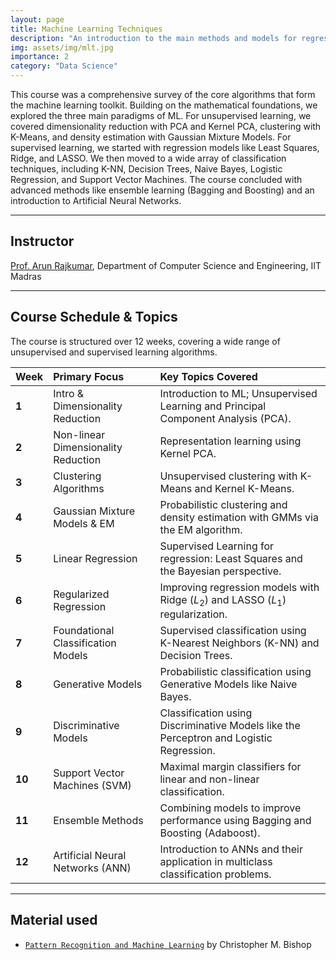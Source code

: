 ```yaml
---
layout: page
title: Machine Learning Techniques
description: "An introduction to the main methods and models for regression, classification, and clustering, focusing on their properties and suitability for different problems."
img: assets/img/mlt.jpg
importance: 2
category: "Data Science"
---
```


This course was a comprehensive survey of the core algorithms that form the machine learning toolkit. Building on the mathematical foundations, we explored the three main paradigms of ML. For unsupervised learning, we covered dimensionality reduction with PCA and Kernel PCA, clustering with K-Means, and density estimation with Gaussian Mixture Models. For supervised learning, we started with regression models like Least Squares, Ridge, and LASSO. We then moved to a wide array of classification techniques, including K-NN, Decision Trees, Naive Bayes, Logistic Regression, and Support Vector Machines. The course concluded with advanced methods like ensemble learning (Bagging and Boosting) and an introduction to Artificial Neural Networks.

---

## Instructor

[Prof. Arun Rajkumar](https://www.cse.iitm.ac.in/profile.php?arg=MjA0MA==), Department of Computer Science and Engineering, IIT Madras

---

## Course Schedule & Topics

The course is structured over 12 weeks, covering a wide range of unsupervised and supervised learning algorithms.

| Week   | Primary Focus                       | Key Topics Covered                                                                      |
| :----- | :---------------------------------- | :-------------------------------------------------------------------------------------- |
| **1**  | Intro & Dimensionality Reduction    | Introduction to ML; Unsupervised Learning and Principal Component Analysis (PCA).       |
| **2**  | Non-linear Dimensionality Reduction | Representation learning using Kernel PCA.                                               |
| **3**  | Clustering Algorithms               | Unsupervised clustering with K-Means and Kernel K-Means.                                |
| **4**  | Gaussian Mixture Models & EM        | Probabilistic clustering and density estimation with GMMs via the EM algorithm.         |
| **5**  | Linear Regression                   | Supervised Learning for regression: Least Squares and the Bayesian perspective.         |
| **6**  | Regularized Regression              | Improving regression models with Ridge ($L_2$) and LASSO ($L_1$) regularization.        |
| **7**  | Foundational Classification Models  | Supervised classification using K-Nearest Neighbors (K-NN) and Decision Trees.          |
| **8**  | Generative Models                   | Probabilistic classification using Generative Models like Naive Bayes.                  |
| **9**  | Discriminative Models               | Classification using Discriminative Models like the Perceptron and Logistic Regression. |
| **10** | Support Vector Machines (SVM)       | Maximal margin classifiers for linear and non-linear classification.                    |
| **11** | Ensemble Methods                    | Combining models to improve performance using Bagging and Boosting (Adaboost).          |
| **12** | Artificial Neural Networks (ANN)    | Introduction to ANNs and their application in multiclass classification problems.       |

---

## Material used

- [`Pattern Recognition and Machine Learning`](https://www.microsoft.com/en-us/research/wp-content/uploads/2006/01/Bishop-Pattern-Recognition-and-Machine-Learning-2006.pdf) by Christopher M. Bishop

